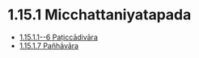 # 1.15.1 Micchattaniyatapada

* [1.15.1.1--6 Paṭiccādivāra](1.15.1/1.15.1.1--6.md)
* [1.15.1.7 Pañhāvāra](1.15.1/1.15.1.7.md)
